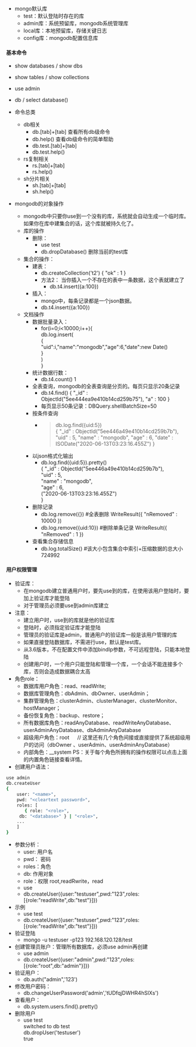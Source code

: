 - mongo默认库
    - test：默认登陆时存在的库
    - admin库：系统预留库，mongodb系统管理库
    - local库：本地预留库，存储关键日志
    - config库：mongodb配置信息库


#### 基本命令
  - show databases / show dbs
  - show tables / show collections
  - use admin 
  - db / select database()

- 命令总类
  - db相关
    - db.[tab]+[tab] 查看所有db级命令
    - db.help()     查看db级命令的简单帮助
    - db.test.[tab]+[tab]
    - db.test.help()
  - rs复制相关
    - rs.[tab]+[tab]
    - rs.help()
  - sh分片相关
    - sh.[tab]+[tab]
    - sh.help()

- mongodb的对象操作
  - mongodb中只要你use到一个没有的库，系统就会自动生成一个临时库。如果你在库中建集合的话，这个库就被持久化了。
  - 库的操作
    - 删除：
      - use test
      - db.dropDatabase() 删除当前的test库 
  - 集合的操作：
    - 建表：
      - db.createCollection('t2')
        { "ok" : 1 }
      - 方法2： 当你插入一个不存在的表中一条数据，这个表就建立了
        - db.t4.insert({a:100})
    - 插入：
      - mongo中，每条记录都是一个json数据。
      - db.t4.insert({a:100})
  - 文档操作
    - 数据批量录入：
      - for(i=0;i<10000;i++){  
        db.log.insert(  
            {  
            "uid":i,"name":"mongodb","age":6,"date":new Date()  
            }  
        )  
        }  
    - 统计数据行数：
      - db.t4.count()
        1
    - 全表查询，mongodb的全表查询是分页的。每页只显示20条记录
      - db.t4.find()
        { "_id" : ObjectId("5ee444ea9e410b14cd259b75"), "a" : 100 }
      - 每页显示50条记录：DBQuery.shellBatchSize=50
    - 按条件查询
      - > db.log.find({uid:5})  
        { "_id" : ObjectId("5ee446a49e410b14cd259b7b"), "uid" : 5, "name" : "mongodb", "age" : 6, "date" : ISODate("2020-06-13T03:23:16.455Z") }
    - 以json格式化输出
      - db.log.find({uid:5}).pretty()  
        {
            "_id" : ObjectId("5ee446a49e410b14cd259b7b"),  
            "uid" : 5,  
            "name" : "mongodb",  
            "age" : 6,    
            ("2020-06-13T03:23:16.455Z")  
        }
    - 删除记录
      - db.log.remove({})  #全表删除
        WriteResult({ "nRemoved" : 10000 })
      - db.log.remove({uid:10})  #删除单条记录
        WriteResult({ "nRemoved" : 1 })
    - 查看集合存储信息
      - db.log.totalSize()  #该大小包含集合中索引+压缩数据的总大小
        724992

#### 用户权限管理
- 验证库：
  - 在mongodb建立普通用户时，要先use到的库，在使用该用户登陆时，要加上验证库才能登陆
  - 对于管理员必须要use到admin库建立
- 注意：
  - 建立用户时，use到的库就是他的验证库
  - 登陆时，必须指定验证库才能登陆
  - 管理员的验证库是admin，普通用户的验证库一般是该用户管理的库 
  - 如果直接登陆数据库，不需进行use，默认是test库。
  - 从3.6版本，不在配置文件中添加bindIp参数，不可远程登陆，只能本地登陆
  - 创建用户时，一个用户只能登陆和管理一个库，一个会话不能连接多个库，否则会造成数据耦合太高
- 角色role：
  - 数据库用户角色：read、readWrite;
  - 数据库管理角色：dbAdmin、dbOwner、userAdmin；
  - 集群管理角色：clusterAdmin、clusterManager、clusterMonitor、hostManager；
  - 备份恢复角色：backup、restore；
  - 所有数据库角色：readAnyDatabase、readWriteAnyDatabase、userAdminAnyDatabase、dbAdminAnyDatabase
  - 超级用户角色：root
　 // 这里还有几个角色间接或直接提供了系统超级用户的访问（dbOwner 、userAdmin、userAdminAnyDatabase）
  - 内部角色：__system PS：关于每个角色所拥有的操作权限可以点击上面的内置角色链接查看详情。
- 创建用户语法：
``` bash
use admin 
db.createUser
{
    user: "<name>",
    pwd: "<cleartext password>",
    roles: [
       { role: "<role>",
     db: "<database>" } | "<role>",
    ...
    ]
}
```
- 参数分析：
  - user: 用户名
  - pwd： 密码
  - roles：角色
  - db: 作用对象
  - role：权限 root,readRwrite，read
  - use
  - db.createUser({user:"testuser",pwd:"123",roles:[{role:"readWrite",db:"test"}]})
- 示例
  - use test
  - db.createUser({user:"testuser",pwd:"123",roles:[{role:"readWrite",db:"test"}]}) 
- 验证登陆 
  - mongo -u testuser -p123  192.168.120.128/test
- 创建管理员账户：管理所有数据库，必须use admin再创建
  - use admin
  - db.createUser({user:"admin",pwd:"123",roles:[{role:"root",db:"admin"}]})
- 验证用户：
  - db.auth("admin",'123')
- 修改用户密码：
  - db.changeUserPassword('admin','tUDfqjDWHR4hSIXs')
- 查看用户：
  - db.system.users.find().pretty()
- 删除用户
  - use test  
    switched to db test  
    db.dropUser('testuser')  
    true  
